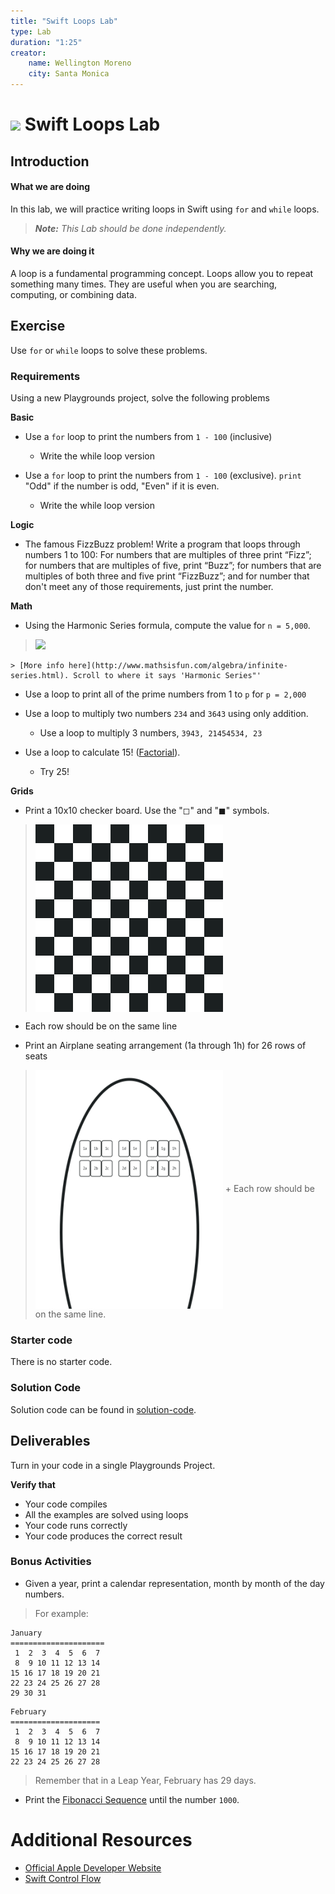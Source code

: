 ```yaml
---
title: "Swift Loops Lab"
type: Lab
duration: "1:25"
creator:
    name: Wellington Moreno
    city: Santa Monica
---
```


# ![](https://ga-dash.s3.amazonaws.com/production/assets/logo-9f88ae6c9c3871690e33280fcf557f33.png) Swift Loops Lab

## Introduction

#### What we are doing

In this lab, we will practice writing loops in Swift using `for` and `while` loops.

> ***Note:*** _This Lab should be done independently._


#### Why we are doing it

A loop is a fundamental programming concept. Loops allow you to repeat something many times. They are useful when you are searching, computing, or combining data.

## Exercise

Use `for` or `while` loops to solve these problems.

### Requirements

Using a new Playgrounds project, solve the following problems

**Basic**

+ Use a `for` loop to print the numbers from `1 - 100` (inclusive)
    + Write the while loop version


+ Use a `for` loop to print the numbers from `1 - 100` (exclusive). `print` "Odd" if the number is odd, "Even" if it is even.
    + Write the while loop version


**Logic**
+ The famous FizzBuzz problem! Write a program that loops through numbers 1 to 100: For numbers that are multiples of three print “Fizz”; for numbers that are multiples of five, print “Buzz”; for numbers that are multiples of both three and five print “FizzBuzz”; and for number that don't meet any of those requirements, just print the number.


**Math**

+ Using the Harmonic Series formula, compute the value for `n = 5,000`.
>![](https://www3.ntu.edu.sg/home/ehchua/programming/java/images/ExerciseBasics_HarmonicSum.png)

    > [More info here](http://www.mathsisfun.com/algebra/infinite-series.html). Scroll to where it says 'Harmonic Series"'


+ Use a loop to print all of the prime numbers from 1 to `p` for `p = 2,000`

+ Use a loop to multiply two numbers `234` and `3643` using only addition.
    + Use a loop to multiply 3 numbers, `3943, 21454534, 23`

+ Use a loop to calculate 15! ([Factorial](https://www.mathsisfun.com/numbers/factorial.html)).
    + Try 25!

**Grids**

+ Print a 10x10 checker board. Use the "◻︎" and "◼︎" symbols.
> <img src="./assets/Checker-Board.png" width="300" align="center"> </img>
 + Each row should be on the same line

+ Print an Airplane seating arrangement (1a through 1h) for 26 rows of seats
><img src="./assets/Airplane.png" width="300" align="center"> </img>
    + Each row should be on the same line.


### Starter code
There is no starter code.

### Solution Code
Solution code can be found in [solution-code](solution-code).

## Deliverables

Turn in your code in a single Playgrounds Project.


**Verify that**
+ Your code compiles
+ All the examples are solved using loops
+ Your code runs correctly
+ Your code produces the correct result


### Bonus Activities

+ Given a year, print a calendar representation, month by month of the day numbers.
> For example:
```
January
=====================
 1  2  3  4  5  6  7
 8  9 10 11 12 13 14
15 16 17 18 19 20 21
22 23 24 25 26 27 28
29 30 31
```
```
February
====================
 1  2  3  4  5  6  7
 8  9 10 11 12 13 14
15 16 17 18 19 20 21
22 23 24 25 26 27 28
```
> Remember that in a Leap Year, February has 29 days.

+ Print the [Fibonacci Sequence](http://www.mathsisfun.com/numbers/fibonacci-sequence.html) until the number `1000`.


# Additional Resources

+ [Official Apple Developer Website](https://developer.apple.com/library/ios/navigation/)
+ [Swift Control Flow](https://developer.apple.com/library/ios/documentation/Swift/Conceptual/Swift_Programming_Language/ControlFlow.html#//apple_ref/doc/uid/TP40014097-CH9-ID120)
